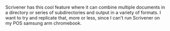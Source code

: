 Scrivener has this cool feature where it can combine multiple documents in a directory or series of subdirectories and output in a variety of formats. I want to try and replicate that, more or less, since I can't run Scrivener on my POS samsung arm chromebook.
